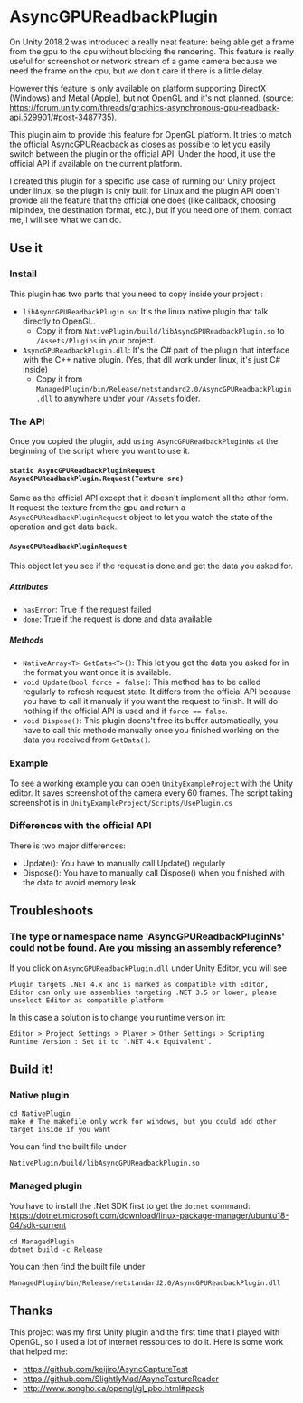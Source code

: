 # AsyncGPUReadbackPlugin
On Unity 2018.2 was introduced a really neat feature: being able get a frame from the gpu to the cpu without blocking the rendering. This feature is really useful for screenshot or network stream of a game camera because we need the frame on the cpu, but we don't care if there is a little delay.

However this feature is only available on platform supporting DirectX (Windows) and Metal (Apple), but not OpenGL and it's not planned. (source: https://forum.unity.com/threads/graphics-asynchronous-gpu-readback-api.529901/#post-3487735).

This plugin aim to provide this feature for OpenGL platform. It tries to match the official AsyncGPUReadback as closes as possible to let you easily switch between the plugin or the official API. Under the hood, it use the official API if available on the current platform.

I created this plugin for a specific use case of running our Unity project under linux, so the plugin is only built for Linux and the plugin API doen't provide all the feature that the official one does (like callback, choosing mipIndex, the destination format, etc.), but if you need one of them, contact me, I will see what we can do.

## Use it
### Install
This plugin has two parts that you need to copy inside your project :

* `libAsyncGPUReadbackPlugin.so`: It's the linux native plugin that talk directly to OpenGL.
  * Copy it from `NativePlugin/build/libAsyncGPUReadbackPlugin.so` to `/Assets/Plugins` in your project.
* `AsyncGPUReadbackPlugin.dll`: It's the C# part of the plugin that interface with the C++ native plugin. (Yes, that dll work under linux, it's just C# inside)
  * Copy it from `ManagedPlugin/bin/Release/netstandard2.0/AsyncGPUReadbackPlugin.dll` to anywhere under your `/Assets` folder.

### The API
Once you copied the plugin, add `using AsyncGPUReadbackPluginNs` at the beginning of the script where you want to use it.

#### `static AsyncGPUReadbackPluginRequest AsyncGPUReadbackPlugin.Request(Texture src)`
Same as the official API except that it doesn't implement all the other form. It request the texture from the gpu and return a `AsyncGPUReadbackPluginRequest` object to let you watch the state of the operation and get data back.

#### `AsyncGPUReadbackPluginRequest`
This object let you see if the request is done and get the data you asked for.

##### Attributes

* `hasError`: True if the request failed
* `done`: True if the request is done and data available

##### Methods

* `NativeArray<T> GetData<T>()`: This let you get the data you asked for in the format you want once it is available.
* `void Update(bool force = false)`: This method has to be called regularly to refresh request state. It differs from the official API because you have to call it manualy if you want the request to finish. It will do nothing if the official API is used and if `force == false`.
* `void Dispose()`: This plugin doens't free its buffer automatically, you have to call this methode manually once you finished working on the data you received from `GetData()`.

### Example
To see a working example you can open `UnityExampleProject` with the Unity editor. It saves screenshot of the camera every 60 frames. The script taking screenshot is in `UnityExampleProject/Scripts/UsePlugin.cs`

### Differences with the official API
There is two major differences:

* Update(): You have to manually call Update() regularly
* Dispose(): You have to manually call Dispose() when you finished with the data to avoid memory leak.

## Troubleshoots

### The type or namespace name 'AsyncGPUReadbackPluginNs' could not be found. Are you missing an assembly reference?
If you click on `AsyncGPUReadbackPlugin.dll` under Unity Editor, you will see 

```
Plugin targets .NET 4.x and is marked as compatible with Editor, Editor can only use assemblies targeting .NET 3.5 or lower, please unselect Editor as compatible platform
```

In this case a solution is to change you runtime version in:

```
Editor > Project Settings > Player > Other Settings > Scripting Runtime Version : Set it to '.NET 4.x Equivalent'.
```

## Build it!

### Native plugin
```
cd NativePlugin
make # The makefile only work for windows, but you could add other target inside if you want
```
You can find the built file under
```
NativePlugin/build/libAsyncGPUReadbackPlugin.so
```

### Managed plugin
You have to install the .Net SDK first to get the `dotnet` command: https://dotnet.microsoft.com/download/linux-package-manager/ubuntu18-04/sdk-current

```
cd ManagedPlugin
dotnet build -c Release
```
You can then find the built file under

```
ManagedPlugin/bin/Release/netstandard2.0/AsyncGPUReadbackPlugin.dll
```

## Thanks
This project was my first Unity plugin and the first time that I played with OpenGL, so I used a lot of internet ressources to do it. Here is some work that helped me:

* https://github.com/keijiro/AsyncCaptureTest
* https://github.com/SlightlyMad/AsyncTextureReader
* http://www.songho.ca/opengl/gl_pbo.html#pack